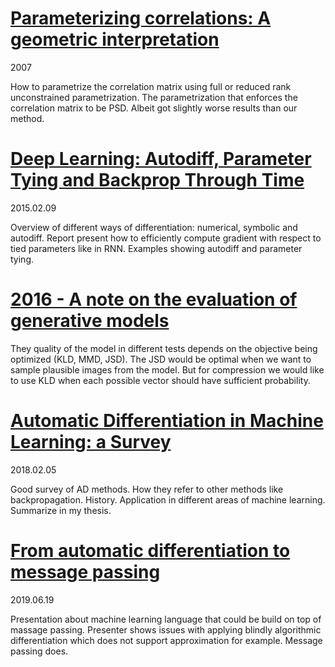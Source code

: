 # [Parameterizing correlations: A geometric interpretation]()
2007

How to parametrize the correlation matrix using full or reduced rank unconstrained parametrization. The parametrization
that enforces the correlation matrix to be PSD. Albeit got slightly worse results than our method.

# [Deep Learning: Autodiff, Parameter Tying and Backprop Through Time](http://web4.cs.ucl.ac.uk/staff/D.Barber/publications/ParameterTying.pdf)
2015.02.09

Overview of different ways of differentiation: numerical, symbolic and autodiff. Report present how to efficiently compute
gradient with respect to tied parameters like in RNN. Examples showing autodiff and parameter tying.

# [2016 - A note on the evaluation of generative models]()
They quality of the model in different tests depends on the objective being optimized (KLD, MMD, JSD). The JSD would
be optimal when we want to sample plausible images from the model. But for compression we would like to use KLD when
each possible vector should have sufficient probability.

# [Automatic Differentiation in Machine Learning: a Survey](https://arxiv.org/abs/1502.05767)
2018.02.05

Good survey of AD methods. How they refer to other methods like backpropagation. History. Application in different areas
of machine learning. Summarize in my thesis.

# [From automatic differentiation to message passing](https://www.youtube.com/watch?v=NkJNcEed2NU&feature=youtu.be)
2019.06.19

Presentation about machine learning language that could be build on top of massage passing. Presenter shows issues with applying
blindly algorithmic differentiation which does not support approximation for example. Message passing does.